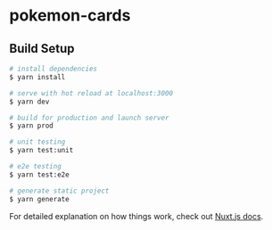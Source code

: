 # pokemon-cards

## Build Setup

```bash
# install dependencies
$ yarn install

# serve with hot reload at localhost:3000
$ yarn dev

# build for production and launch server
$ yarn prod

# unit testing
$ yarn test:unit

# e2e testing
$ yarn test:e2e

# generate static project
$ yarn generate
```

For detailed explanation on how things work, check out [Nuxt.js docs](https://nuxtjs.org).
